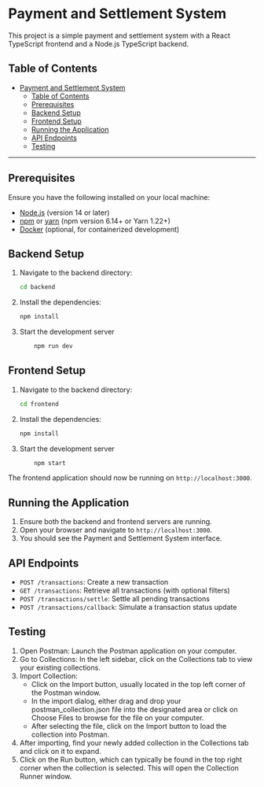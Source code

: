 # Payment and Settlement System

This project is a simple payment and settlement system with a React TypeScript frontend and a Node.js TypeScript backend.


## Table of Contents
- [Payment and Settlement System](#payment-and-settlement-system)
  - [Table of Contents](#table-of-contents)
  - [Prerequisites](#prerequisites)
  - [Backend Setup](#backend-setup)
  - [Frontend Setup](#frontend-setup)
  - [Running the Application](#running-the-application)
  - [API Endpoints](#api-endpoints)
  - [Testing](#testing)
---

## Prerequisites

Ensure you have the following installed on your local machine:

- [Node.js](https://nodejs.org/) (version 14 or later)
- [npm](https://www.npmjs.com/) or [yarn](https://yarnpkg.com/) (npm version 6.14+ or Yarn 1.22+)
- [Docker](https://www.docker.com/) (optional, for containerized development)

## Backend Setup

1. Navigate to the backend directory:
   ```bash
   cd backend
    ```

2. Install the dependencies:

    ```bash
   npm install 
    ```

    


3. Start the development server

    ```bash
        npm run dev 
    ```

## Frontend Setup

1. Navigate to the backend directory:
   ```bash
   cd frontend
    ```

2. Install the dependencies:

    ```bash
   npm install 
    ```

    


3. Start the development server

    ```bash
        npm start
    ```




The frontend application should now be running on `http://localhost:3000`.

## Running the Application

1. Ensure both the backend and frontend servers are running.
2. Open your browser and navigate to `http://localhost:3000`.
3. You should see the Payment and Settlement System interface.

## API Endpoints

- `POST /transactions`: Create a new transaction
- `GET /transactions`: Retrieve all transactions (with optional filters)
- `POST /transactions/settle`: Settle all pending transactions
- `POST /transactions/callback`: Simulate a transaction status update

## Testing


1. Open Postman: Launch the Postman application on your computer.
2. Go to Collections: In the left sidebar, click on the Collections tab to view your existing collections.
3. Import Collection:
    * Click on the Import button, usually located in the top left corner of the Postman window.
    * In the import dialog, either drag and drop your postman_collection.json file into the designated area or click on Choose Files to browse for the file on your computer.
    * After selecting the file, click on the Import button to load the collection into Postman.
4. After importing, find your newly added collection in the Collections tab and click on it to expand.
5. Click on the Run button, which can typically be found in the top right corner when the collection is selected. This will open the Collection Runner window.